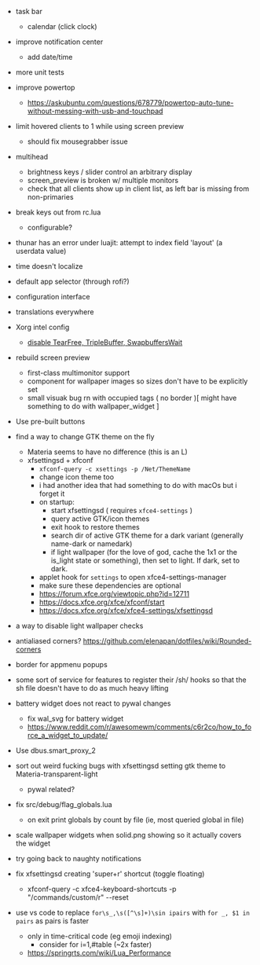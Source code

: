 
- task bar
	- calendar (click clock)

- improve notification center
	- add date/time

- more unit tests

- improve powertop
	- https://askubuntu.com/questions/678779/powertop-auto-tune-without-messing-with-usb-and-touchpad

- limit hovered clients to 1 while using screen preview
	- should fix mousegrabber issue

- multihead
	- brightness keys / slider control an arbitrary display
	- screen_preview is broken w/ multiple monitors
	- check that all clients show up in client list, as left bar is missing from non-primaries

- break keys out from rc.lua
	- configurable?

- thunar has an error under luajit: attempt to index field 'layout' (a userdata value)

- time doesn't localize

- default app selector (through rofi?)

- configuration interface

- translations everywhere

- Xorg intel config
	- [disable TearFree, TripleBuffer, SwapbuffersWait](https://wiki.archlinux.org/title/Intel_graphics#Disabling_TearFree,_TripleBuffer,_SwapbuffersWait)

- rebuild screen preview
	- first-class multimonitor support
	- component for wallpaper images so sizes don't have to be explicitly set
	- small visuak bug rn with occupied tags ( no border )[ might have something to do with wallpaper_widget ]

- Use pre-built buttons

- find a way to change GTK theme on the fly
	- Materia seems to have no difference (this is an L)
	- xfsettingsd + xfconf
		- `xfconf-query -c xsettings -p /Net/ThemeName`
		- change icon theme too
		- i had another idea that had something to do with macOs but i forget it
		- on startup:
			- start xfsettingsd ( requires `xfce4-settings` )
			- query active GTK/icon themes
			- exit hook to restore themes
			- search dir of active GTK theme for a dark variant (generally name-dark or namedark)
			- if light wallpaper (for the love of god, cache the 1x1 or the is_light state or something), then set to light. If dark, set to dark.
		- applet hook for `settings` to open xfce4-settings-manager
		- make sure these dependencies are optional
		- https://forum.xfce.org/viewtopic.php?id=12711
		- https://docs.xfce.org/xfce/xfconf/start
		- https://docs.xfce.org/xfce/xfce4-settings/xfsettingsd

- a way to disable light wallpaper checks

- antialiased corners? https://github.com/elenapan/dotfiles/wiki/Rounded-corners

- border for appmenu popups

- some sort of service for features to register their /sh/ hooks so that the sh file doesn't have to do as much heavy lifting

- battery widget does not react to pywal changes
	- fix wal_svg for battery widget
	- https://www.reddit.com/r/awesomewm/comments/c6r2co/how_to_force_a_widget_to_update/

- Use dbus.smart_proxy_2

- sort out weird fucking bugs with xfsettingsd setting gtk theme to Materia-transparent-light
	- pywal related?

- fix src/debug/flag_globals.lua
	- on exit print globals by count by file (ie, most queried global in file)

- scale wallpaper widgets when solid.png showing so it actually covers the widget

- try going back to naughty notifications

- fix xfsettingsd creating 'super+r' shortcut (toggle floating)
	- xfconf-query -c xfce4-keyboard-shortcuts -p "/commands/custom/<Super>r" --reset

- use vs code to replace `for\s_,\s([^\s]+)\sin ipairs` with `for _, $1 in pairs` as pairs is faster
	- only in time-critical code (eg emoji indexing)
		- consider for i=1,#table (~2x faster)
	- https://springrts.com/wiki/Lua_Performance